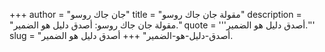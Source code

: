 +++
author = "جان جاك روسو"
title = "مقولة جان جاك روسو"
description = "مقولة جان جاك روسو: أصدق دليل هو الضمير."
quote = '''أصدق دليل هو الضمير.'''
slug = "أصدق-دليل-هو-الضمير"
+++
أصدق دليل هو الضمير.
